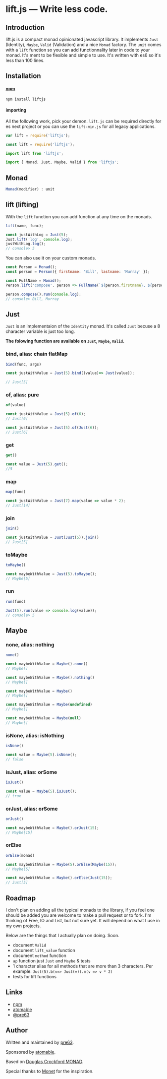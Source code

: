 # lift.js — Write less code.

## Introduction
lift.js is a compact monad opinionated javascript library. It implements `Just` (Identity), `Maybe`, `Valid` (Validation) and a nice `Monad` factory. The `unit` comes with a `lift` function so you can add functionnality later in code to your monad. It's ment to be flexible and simple to use. It's written with es6 so it's less than 100 lines.

## Installation
#### [npm](https://www.npmjs.com/package/liftjs)
```
npm install liftjs
```

#### importing

All the following work, pick your demon. `lift.js` can be required directly for es next project or you can use the `lift-min.js` for all legacy applications.

```javascript
var lift = require('liftjs');

const lift = require('liftjs');

import lift from 'liftjs';

import { Monad, Just, Maybe, Valid } from 'liftjs';
```


## Monad
```javascript
Monad(modifier) : unit
```

## lift (lifting)

With the `lift` function you can add function at any time on the monads.

```javascript
lift(name, func);
```
```javascript
const justWithLog = Just(5);
Just.lift('log', console.log);
justWithLog.log();
// console> 5
```

You can also use it on your custom monads.

```javascript
const Person = Monad();
const person = Person({ firstname: 'Bill', lastname: 'Murray' });

const FullName = Monad();
Person.lift('compose', person => FullName(`${person.firstname}, ${person.lastname}`));

person.compose().run(console.log);
// console> Bill, Murray
```

## Just

`Just` is an implementaion of the `Identity` monad. It's called `Just` becuse a 8 character variable is just too long.

**The folowing function are available on `Just`, `Maybe`, `Valid`.**

### bind, alias: chain flatMap
```javascript
bind(func, args)
```
```javascript
const justWithValue = Just(5).bind((value)=> Just(value));

// Just[5]
```
### of, alias: pure
```javascript
of(value)
```
```javascript
const justWithValue = Just(5).of(6);
// Just[6]

const justWithValue = Just(5).of(Just(6));
// Just[6]
```
### get
```javascript
get()
```
```javascript
const value = Just(5).get();
//5
```

### map
```javascript
map(func)
```
```javascript
const justWithValue = Just(7).map(value => value * 2);
// Just[14]
```

### join
```javascript
join()
```
```javascript
const justWithValue = Just(Just(5)).join()
// Just[5]
```
### toMaybe
```javascript
toMaybe()
```
```javascript
const maybeWithValue = Just(5).toMaybe();
// Maybe[5]
```

### run
```javascript
run(func)
```
```javascript
Just(5).run(value => console.log(value));
// console> 5
```

## Maybe

### none, alias: nothing
```javascript
none()
```
```javascript
const maybeWithValue = Maybe().none()
// Maybe[]

const maybeWithValue = Maybe().nothing()
// Maybe[]

const maybeWithValue = Maybe()
// Maybe[]

const maybeWithValue = Maybe(undefined)
// Maybe[]

const maybeWithValue = Maybe(null)
// Maybe[]
```

### isNone, alias: isNothing
```javascript
isNone()
```
```javascript
const value = Maybe(5).isNone();
// false
```

### isJust, alias: orSome
```javascript
isJust()
```
```javascript
const value = Maybe(5).isJust();
// true
```

### orJust, alias: orSome
```javascript
orJust()
```
```javascript
const maybeWithValue = Maybe().orJust(15);
// Maybe[15]
```

### orElse
```javascript
orElse(monad)
```
```javascript
const maybeWithValue = Maybe(5).orElse(Maybe(15));
// Maybe[5]

const maybeWithValue = Maybe().orElse(Just(15));
// Just[5]
```

## Roadmap

I don't plan on adding all the typical monads to the library, if you feel one should be added you are welcome to make a pull request or to fork. I'm thinking of Free, IO and List, but not sure yet. It will depend on what I use in my own projects.

Below are the things that I actually plan on doing. Soon.

- document `Valid`
- document `lift_value` function
- document `method` function
- `ap` function just `Just` and `Maybe` & tests
- 1 character alias for all methods that are more than 3 characters. Per example: `Just(5).b(v=> Just(v)).m(v => v * 2)`
- tests for lift functions


## Links

- [npm](https://www.npmjs.com/package/liftjs)
- [atomable](https://twitter.com/atomable)
- [@pre63](http://twitter.com/pre63)

## Author

Written and maintained by [pre63](http://twitter.com/pre63).

Sponsored by [atomable](https://atomable.io).

Based on [Douglas Crockford MONAD](https://github.com/douglascrockford/monad/blob/master/monad.js).

Special thanks to [Monet](https://github.com/cwmyers/monet.js) for the inspiration.
